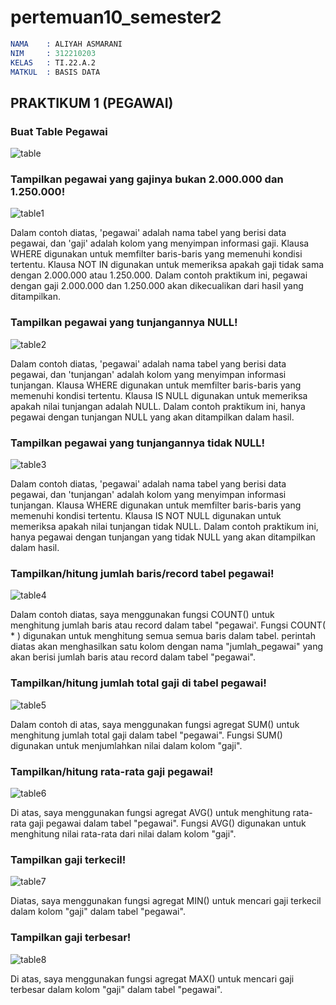 # pertemuan10_semester2

```s
NAMA    : ALIYAH ASMARANI
NIM     : 312210203
KELAS   : TI.22.A.2
MATKUL  : BASIS DATA
```

## PRAKTIKUM 1 (PEGAWAI)

### Buat Table Pegawai
![table](https://github.com/Aliyahasmarani/pertemuan10_semester2/assets/115197672/be9bfa47-3c6b-43f8-a4c1-593e4625efac)

### Tampilkan pegawai yang gajinya bukan 2.000.000 dan 1.250.000!
![table1](https://github.com/Aliyahasmarani/pertemuan10_semester2/assets/115197672/6d44b0f0-dd10-4f87-9474-4e94f525f358)

  Dalam contoh diatas, 'pegawai' adalah nama tabel yang berisi data pegawai, dan 'gaji' adalah kolom yang menyimpan informasi gaji. Klausa WHERE digunakan untuk memfilter baris-baris yang memenuhi kondisi tertentu. 
  Klausa NOT IN digunakan untuk memeriksa apakah gaji tidak sama dengan 2.000.000 atau 1.250.000. Dalam contoh praktikum ini, pegawai dengan gaji 2.000.000 dan 1.250.000 akan dikecualikan dari hasil yang ditampilkan.

### Tampilkan pegawai yang tunjangannya NULL!
![table2](https://github.com/Aliyahasmarani/pertemuan10_semester2/assets/115197672/71fd43ef-5357-43ae-b430-c8ddb31c1d34)

  Dalam contoh diatas, 'pegawai' adalah nama tabel yang berisi data pegawai, dan 'tunjangan' adalah kolom yang menyimpan informasi tunjangan. Klausa WHERE digunakan untuk memfilter baris-baris yang memenuhi kondisi tertentu.
  Klausa IS NULL digunakan untuk memeriksa apakah nilai tunjangan adalah NULL. Dalam contoh praktikum ini, hanya pegawai dengan tunjangan NULL yang akan ditampilkan dalam hasil.

### Tampilkan pegawai yang tunjangannya tidak NULL!
![table3](https://github.com/Aliyahasmarani/pertemuan10_semester2/assets/115197672/694893c8-d169-4e4b-b725-2c004282d2da)

  Dalam contoh diatas, 'pegawai' adalah nama tabel yang berisi data pegawai, dan 'tunjangan' adalah kolom yang menyimpan informasi tunjangan. Klausa WHERE digunakan untuk memfilter baris-baris yang memenuhi kondisi tertentu.
  Klausa IS NOT NULL digunakan untuk memeriksa apakah nilai tunjangan tidak NULL. Dalam contoh praktikum ini, hanya pegawai dengan tunjangan yang tidak NULL yang akan ditampilkan dalam hasil.
 
### Tampilkan/hitung jumlah baris/record tabel pegawai!
![table4](https://github.com/Aliyahasmarani/pertemuan10_semester2/assets/115197672/3bbc5014-5ebc-4000-b5af-8a50c46858c0)

  Dalam contoh diatas, saya menggunakan fungsi COUNT() untuk menghitung jumlah baris atau record dalam tabel "pegawai'. Fungsi COUNT( * ) digunakan untuk menghitung semua semua baris dalam tabel.
  perintah diatas akan menghasilkan satu kolom dengan nama "jumlah_pegawai" yang akan berisi jumlah baris atau record dalam tabel "pegawai".

### Tampilkan/hitung jumlah total gaji di tabel pegawai!
![table5](https://github.com/Aliyahasmarani/pertemuan10_semester2/assets/115197672/2145490a-f17f-4177-bcec-f228291e3b44)

  Dalam contoh di atas, saya menggunakan fungsi agregat SUM() untuk menghitung jumlah total gaji dalam tabel "pegawai". Fungsi SUM() digunakan untuk menjumlahkan nilai dalam kolom "gaji".

### Tampilkan/hitung rata-rata gaji pegawai!
![table6](https://github.com/Aliyahasmarani/pertemuan10_semester2/assets/115197672/dc7b7372-f26c-48e6-8d99-03e1e1507d23)

  Di atas, saya menggunakan fungsi agregat AVG() untuk menghitung rata-rata gaji pegawai dalam tabel "pegawai". Fungsi AVG() digunakan untuk menghitung nilai rata-rata dari nilai dalam kolom "gaji".

### Tampilkan gaji terkecil!
![table7](https://github.com/Aliyahasmarani/pertemuan10_semester2/assets/115197672/c9b2eeb1-76fe-4ab9-93c6-fed1cbd450ef)

  Diatas, saya menggunakan fungsi agregat MIN() untuk mencari gaji terkecil dalam kolom "gaji" dalam tabel "pegawai".

### Tampilkan gaji terbesar!
![table8](https://github.com/Aliyahasmarani/pertemuan10_semester2/assets/115197672/bf652da1-53a5-4fab-b9a4-55b73379a3f6)

   Di atas, saya menggunakan fungsi agregat MAX() untuk mencari gaji terbesar dalam kolom "gaji" dalam tabel "pegawai".
  


